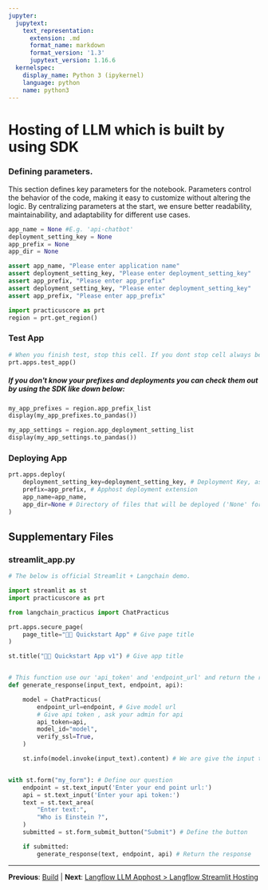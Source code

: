 ```yaml
---
jupyter:
  jupytext:
    text_representation:
      extension: .md
      format_name: markdown
      format_version: '1.3'
      jupytext_version: 1.16.6
  kernelspec:
    display_name: Python 3 (ipykernel)
    language: python
    name: python3
---
```


# Hosting of LLM which is built by using SDK


### Defining parameters.
 
This section defines key parameters for the notebook. Parameters control the behavior of the code, making it easy to customize without altering the logic. By centralizing parameters at the start, we ensure better readability, maintainability, and adaptability for different use cases.
 

```python
app_name = None #E.g. 'api-chatbot'
deployment_setting_key = None
app_prefix = None
app_dir = None
```

```python
assert app_name, "Please enter application name"
assert deployment_setting_key, "Please enter deployment_setting_key"
assert app_prefix, "Please enter app_prefix"
assert deployment_setting_key, "Please enter deployment_setting_key"
assert app_prefix, "Please enter app_prefix"
```

```python
import practicuscore as prt
region = prt.get_region()
```

### Test App

```python
# When you finish test, stop this cell. If you dont stop cell always be open.
prt.apps.test_app()
```

##### If you don't know your prefixes and deployments you can check them out by using the SDK like down below:
 

```python
my_app_prefixes = region.app_prefix_list
display(my_app_prefixes.to_pandas())
```

```python
my_app_settings = region.app_deployment_setting_list
display(my_app_settings.to_pandas())
```

### Deploying App

```python
prt.apps.deploy(
    deployment_setting_key=deployment_setting_key, # Deployment Key, ask admin for deployment key
    prefix=app_prefix, # Apphost deployment extension
    app_name=app_name, 
    app_dir=None # Directory of files that will be deployed ('None' for current directory)
)
```


## Supplementary Files

### streamlit_app.py
```python
# The below is official Streamlit + Langchain demo.

import streamlit as st
import practicuscore as prt

from langchain_practicus import ChatPracticus

prt.apps.secure_page(
    page_title="🦜🔗 Quickstart App" # Give page title
)

st.title("🦜🔗 Quickstart App v1") # Give app title


# This function use our 'api_token' and 'endpoint_url' and return the response.
def generate_response(input_text, endpoint, api):

    model = ChatPracticus(
        endpoint_url=endpoint, # Give model url
        # Give api token , ask your admin for api
        api_token=api,
        model_id="model",
        verify_ssl=True,
    )    

    st.info(model.invoke(input_text).content) # We are give the input to model and get content


with st.form("my_form"): # Define our question
    endpoint = st.text_input('Enter your end point url:')
    api = st.text_input('Enter your api token:')
    text = st.text_area(
        "Enter text:",
        "Who is Einstein ?",
    )
    submitted = st.form_submit_button("Submit") # Define the button

    if submitted:
        generate_response(text, endpoint, api) # Return the response
```


---

**Previous**: [Build](../../api-llm-apphost/build.md) | **Next**: [Langflow LLM Apphost > Langflow Streamlit Hosting](../../langflow-llm-apphost/langflow-streamlit-hosting.md)
